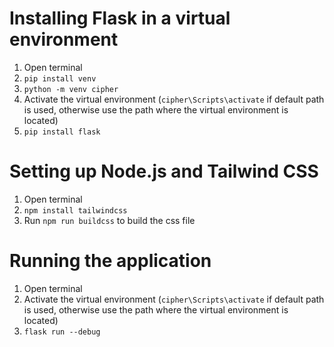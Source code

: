 
# Installing Flask in a virtual environment
1. Open terminal
2. `pip install venv`
3. `python -m venv cipher`
4. Activate the virtual environment (`cipher\Scripts\activate` if default path is used, otherwise use the path where the virtual environment is located)
5. `pip install flask`

# Setting up Node.js and Tailwind CSS
1. Open terminal
2. `npm install tailwindcss`
3. Run `npm run buildcss` to build the css file


# Running the application
1. Open terminal
2. Activate the virtual environment (`cipher\Scripts\activate` if default path is used, otherwise use the path where the virtual environment is located)
3. `flask run --debug`